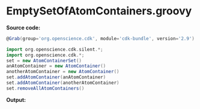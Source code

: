 # EmptySetOfAtomContainers.groovy
**Source code:**
```groovy
@Grab(group='org.openscience.cdk', module='cdk-bundle', version='2.9')

import org.openscience.cdk.silent.*;
import org.openscience.cdk.*;
set = new AtomContainerSet()
anAtomContainer = new AtomContainer()
anotherAtomContainer = new AtomContainer()
set.addAtomContainer(anAtomContainer)
set.addAtomContainer(anotherAtomContainer)
set.removeAllAtomContainers()
```
**Output:**
```plain
```
